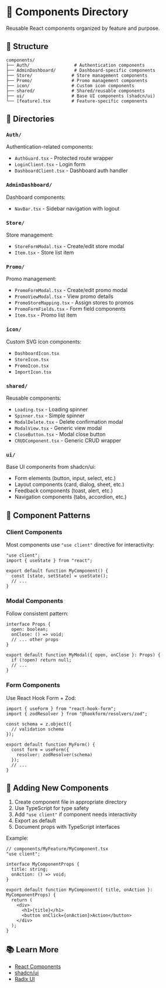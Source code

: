 # 🧩 Components Directory

Reusable React components organized by feature and purpose.

## 📁 Structure

```
components/
├── Auth/                 # Authentication components
├── AdminDashboard/       # Dashboard-specific components
├── Store/               # Store management components
├── Promo/               # Promo management components
├── icon/                # Custom icon components
├── shared/              # Shared/reusable components
├── ui/                  # Base UI components (shadcn/ui)
└── [feature].tsx        # Feature-specific components
```

## 📂 Directories

### `Auth/`
Authentication-related components:
- `AuthGuard.tsx` - Protected route wrapper
- `LoginClient.tsx` - Login form
- `DashboardClient.tsx` - Dashboard auth handler

### `AdminDashboard/`
Dashboard components:
- `NavBar.tsx` - Sidebar navigation with logout

### `Store/`
Store management:
- `StoreFormModal.tsx` - Create/edit store modal
- `Item.tsx` - Store list item

### `Promo/`
Promo management:
- `PromoFormModal.tsx` - Create/edit promo modal
- `PromoViewModal.tsx` - View promo details
- `PromoStoreMapping.tsx` - Assign stores to promos
- `PromoFormFields.tsx` - Form field components
- `Item.tsx` - Promo list item

### `icon/`
Custom SVG icon components:
- `DashboardIcon.tsx`
- `StoreIcon.tsx`
- `PromoIcon.tsx`
- `ImportIcon.tsx`

### `shared/`
Reusable components:
- `Loading.tsx` - Loading spinner
- `Spinner.tsx` - Simple spinner
- `ModalDelete.tsx` - Delete confirmation modal
- `ModalView.tsx` - Generic view modal
- `CloseButton.tsx` - Modal close button
- `CRUDComponent.tsx` - Generic CRUD wrapper

### `ui/`
Base UI components from shadcn/ui:
- Form elements (button, input, select, etc.)
- Layout components (card, dialog, sheet, etc.)
- Feedback components (toast, alert, etc.)
- Navigation components (tabs, accordion, etc.)

## 🎨 Component Patterns

### Client Components
Most components use `"use client"` directive for interactivity:
```tsx
"use client";
import { useState } from "react";

export default function MyComponent() {
  const [state, setState] = useState();
  // ...
}
```

### Modal Components
Follow consistent pattern:
```tsx
interface Props {
  open: boolean;
  onClose: () => void;
  // ... other props
}

export default function MyModal({ open, onClose }: Props) {
  if (!open) return null;
  // ...
}
```

### Form Components
Use React Hook Form + Zod:
```tsx
import { useForm } from "react-hook-form";
import { zodResolver } from "@hookform/resolvers/zod";

const schema = z.object({
  // validation schema
});

export default function MyForm() {
  const form = useForm({
    resolver: zodResolver(schema)
  });
  // ...
}
```

## 🔧 Adding New Components

1. Create component file in appropriate directory
2. Use TypeScript for type safety
3. Add `"use client"` if component needs interactivity
4. Export as default
5. Document props with TypeScript interfaces

Example:
```tsx
// components/MyFeature/MyComponent.tsx
"use client";

interface MyComponentProps {
  title: string;
  onAction: () => void;
}

export default function MyComponent({ title, onAction }: MyComponentProps) {
  return (
    <div>
      <h1>{title}</h1>
      <button onClick={onAction}>Action</button>
    </div>
  );
}
```

## 📚 Learn More

- [React Components](https://react.dev/learn/your-first-component)
- [shadcn/ui](https://ui.shadcn.com/)
- [Radix UI](https://www.radix-ui.com/)
